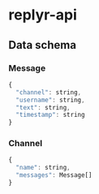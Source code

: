 # replyr-api

## Data schema
### Message
```javascript
{
  "channel": string,
  "username": string,
  "text": string,
  "timestamp": string
}
```
### Channel
```javascript
{
  "name": string,
  "messages": Message[]
}
```
